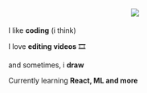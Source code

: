 <h1 align="center">
    <img src="https://readme-typing-svg.herokuapp.com?font=Inconsolata&weight=600&size=35&center=true&vCenter=true&width=500&height=70&duration=4000&pause=1000&color=5D55AE&width=435&lines=Hello+there,;Arkade+here+%3C%E2%97%95_%E2%97%95%2F%3E;Welcome..." />
</h1>

<div align="left">
 
 I like **coding** (i think)

 I love **editing videos** 🎞️

 and sometimes, i **draw**
 
Currently learning **React, ML and more**

</div>





 
